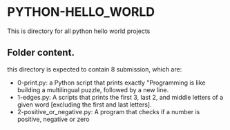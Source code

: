 # PYTHON-HELLO_WORLD
This is directory for all python hello world projects

## Folder content.
this directory is expected to contain 8 submission, which are:

- 0-print.py: a Python script that prints exactly "Programming is like building a multilingual puzzle, followed by a new line.
- 1-edges.py: A scripts that prints the first 3, last 2, and middle letters of a given word [excluding the first and last letters].
- 2-positive_or_negative.py: A program that checks if a number is positive, negative or zero